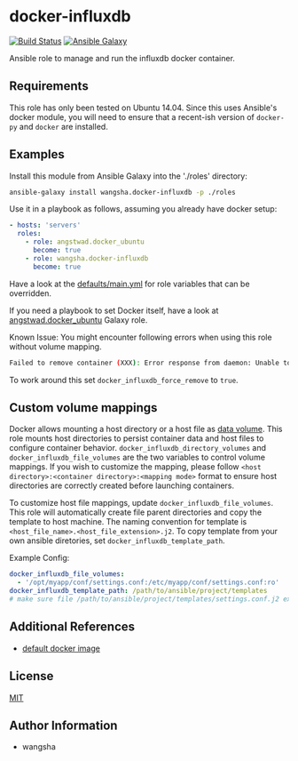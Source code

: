 docker-influxdb
============

[![Build Status](https://travis-ci.org/wangsha/docker-influxdb.svg?branch=master)](https://travis-ci.org/wangsha/docker-influxdb)
[![Ansible Galaxy](https://img.shields.io/badge/AnsibleGalaxy-wangsha.docker--influxdb-blue.svg)](https://galaxy.ansible.com/wangsha/docker-influxdb/)

Ansible role to manage and run the influxdb docker container.

Requirements
------------

This role has only been tested on Ubuntu 14.04. Since this uses Ansible's
docker module, you will need to ensure that a recent-ish version of `docker-py`
and `docker` are installed.

Examples
--------

Install this module from Ansible Galaxy into the './roles' directory:
```bash
ansible-galaxy install wangsha.docker-influxdb -p ./roles
```

Use it in a playbook as follows, assuming you already have docker setup:
```yaml
- hosts: 'servers'
  roles:
    - role: angstwad.docker_ubuntu
      become: true
    - role: wangsha.docker-influxdb
      become: true
```

Have a look at the [defaults/main.yml](defaults/main.yml) for role variables
that can be overridden.


If you need a playbook to set Docker itself, have a look at [angstwad.docker_ubuntu](https://github.com/angstwad/docker.ubuntu) Galaxy
role.

Known Issue:
You might encounter following errors when using this role without volume mapping.

```bash
Failed to remove container (XXX): Error response from daemon: Unable to remove filesystem for XXX: remove /var/lib/docker/containers/XXX/shm: device or resource busy
```
To work around this set `docker_influxdb_force_remove` to `true`.


Custom volume mappings
----------------------
Docker allows mounting a host directory or a host file as [data volume](https://docs.docker.com/engine/userguide/containers/dockervolumes/).
This role mounts host directories to persist container data and host files to configure container behavior.
`docker_influxdb_directory_volumes` and `docker_influxdb_file_volumes` are the two variables to control volume mappings.
If you wish to customize the mapping, please follow `<host directory>:<container directory>:<mapping mode>` format
 to ensure host directories are correctly created before launching containers.
 
To customize host file mappings, update `docker_influxdb_file_volumes`. 
This role will automatically create file parent directories and copy the template 
to host machine. The naming convention for template is `<host_file_name>.<host_file_extension>.j2`.
To copy template from your own ansible diretories, set `docker_influxdb_template_path`.

Example Config:
```yaml
docker_influxdb_file_volumes:
  - '/opt/myapp/conf/settings.conf:/etc/myapp/conf/settings.conf:ro'
docker_influxdb_template_path: /path/to/ansible/project/templates
# make sure file /path/to/ansible/project/templates/settings.conf.j2 exists. 
```



Additional References
---------------------
- [default docker image](https://hub.docker.com/r/tutum/influxdb/)


License
-------

[MIT](LICENSE.txt)

Author Information
------------------

- wangsha
